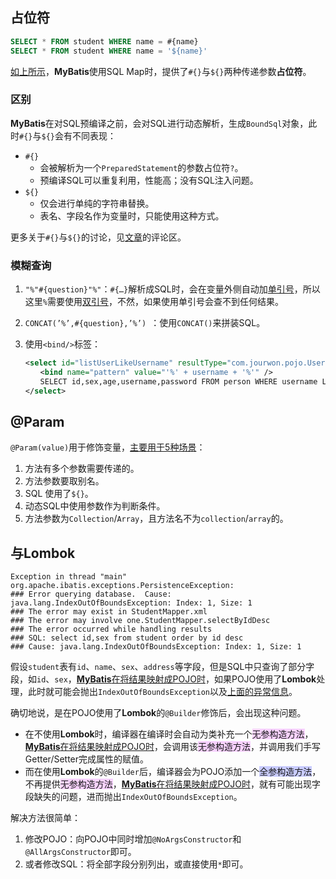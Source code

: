 ## 占位符

```sql
SELECT * FROM student WHERE name = #{name}
SELECT * FROM student WHERE name = '${name}'
```

[如上所示](https://segmentfault.com/a/1190000004617028)，**MyBatis**使用SQL Map时，提供了`#{}`与`${}`两种传递参数**占位符**。

### 区别

**MyBatis**在对SQL预编译之前，会对SQL进行动态解析，生成`BoundSql`对象，此时`#{}`与`${}`会有不同表现：

- `#{}`
  - 会被解析为一个`PreparedStatement`的参数占位符`?`。
  - 预编译SQL可以重复利用，性能高；没有SQL注入问题。
- `${}`
  - 仅会进行单纯的字符串替换。
  - 表名、字段名作为变量时，只能使用这种方式。

更多关于`#{}`与`${}`的讨论，见[文章](https://blog.csdn.net/weixin_34452850/article/details/88991943)的评论区。

### 模糊查询

1. `"%"#{question}"%"`：`#{…}`解析成SQL时，会在变量外侧自动加<u>单引号</u>，所以这里`%`需要使用<u>双引号</u>，不然，如果使用单引号会查不到任何结果。

2. `CONCAT(’%’,#{question},’%’) `：使用`CONCAT()`来拼装SQL。

3. 使用`<bind/>`标签：

   ```xml
   <select id="listUserLikeUsername" resultType="com.jourwon.pojo.User">
   　　<bind name="pattern" value="'%' + username + '%'" />
   　　SELECT id,sex,age,username,password FROM person WHERE username LIKE #{pattern}
   </select>
   ```



## @Param

`@Param(value)`用于修饰变量，[主要用于5种场景](https://juejin.cn/post/6844903894997270536)：

1. 方法有多个参数需要传递的。
2. 方法参数要取别名。
3. SQL 使用了`${}`。
4. 动态SQL中使用参数作为判断条件。
5. 方法参数为`Collection`/`Array`，且方法名不为`collection`/`array`的。



## 与Lombok

```
Exception in thread "main" org.apache.ibatis.exceptions.PersistenceException:
### Error querying database.  Cause: java.lang.IndexOutOfBoundsException: Index: 1, Size: 1
### The error may exist in StudentMapper.xml
### The error may involve one.StudentMapper.selectByIdDesc
### The error occurred while handling results
### SQL: select id,sex from student order by id desc
### Cause: java.lang.IndexOutOfBoundsException: Index: 1, Size: 1
```

假设`student`表有`id`、`name`、`sex`、`address`等字段，但是SQL中只查询了部分字段，如`id`、`sex`，<u>**MyBatis**在将结果映射成POJO时</u>，如果POJO使用了**Lombok**处理，此时就可能会抛出`IndexOutOfBoundsException`以及[上面的异常信息](https://blog.csdn.net/weixin_42332985/article/details/108498550)。

确切地说，是在POJO使用了**Lombok**的`@Builder`修饰后，会出现这种问题。

- 在不使用**Lombok**时，编译器在编译时会自动为类补充一个<span style=background:#f8d2ff>无参构造方法</span>，<u>**MyBatis**在将结果映射成POJO时</u>，会调用该<span style=background:#f8d2ff>无参构造方法</span>，并调用我们手写Getter/Setter完成属性的赋值。
- 而在使用**Lombok**的`@Builder`后，编译器会为POJO添加一个<span style=background:#c9ccff>全参构造方法</span>，不再提供<span style=background:#f8d2ff>无参构造方法</span>，<u>**MyBatis**在将结果映射成POJO时</u>，就有可能出现字段缺失的问题，进而抛出`IndexOutOfBoundsException`。

解决方法很简单：

1. 修改POJO：向POJO中同时增加`@NoArgsConstructor`和`@AllArgsConstructor`即可。
2. 或者修改SQL：将全部字段分别列出，或直接使用`*`即可。


